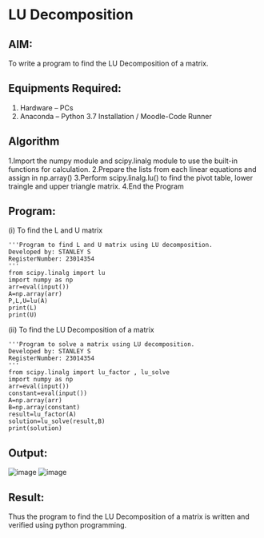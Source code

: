 # LU Decomposition 

## AIM:
To write a program to find the LU Decomposition of a matrix.

## Equipments Required:
1. Hardware – PCs
2. Anaconda – Python 3.7 Installation / Moodle-Code Runner

## Algorithm
1.Import the numpy module and scipy.linalg module to use the built-in functions for calculation. 
2.Prepare the lists from each linear equations and assign in np.array() 
3.Perform scipy.linalg.lu() to find the pivot table, lower traingle and upper triangle matrix. 
4.End the Program
## Program:
(i) To find the L and U matrix
```
'''Program to find L and U matrix using LU decomposition.
Developed by: STANLEY S
RegisterNumber: 23014354
'''
from scipy.linalg import lu
import numpy as np
arr=eval(input())
A=np.array(arr)
P,L,U=lu(A)
print(L)
print(U)
```
(ii) To find the LU Decomposition of a matrix
```
'''Program to solve a matrix using LU decomposition.
Developed by: STANLEY S
RegisterNumber: 23014354
'''
from scipy.linalg import lu_factor , lu_solve
import numpy as np
arr=eval(input())
constant=eval(input())
A=np.array(arr)
B=np.array(constant)
result=lu_factor(A)
solution=lu_solve(result,B)
print(solution)
```

## Output:
![image](https://github.com/STANLEY-13/LU-Decomposition/assets/148198816/a9a626e9-08b4-40d1-bad8-d094ec19934d)
![image](https://github.com/STANLEY-13/LU-Decomposition/assets/148198816/682c2afc-f229-47ec-92ec-b84ef3b8ad2b)



## Result:
Thus the program to find the LU Decomposition of a matrix is written and verified using python programming.

